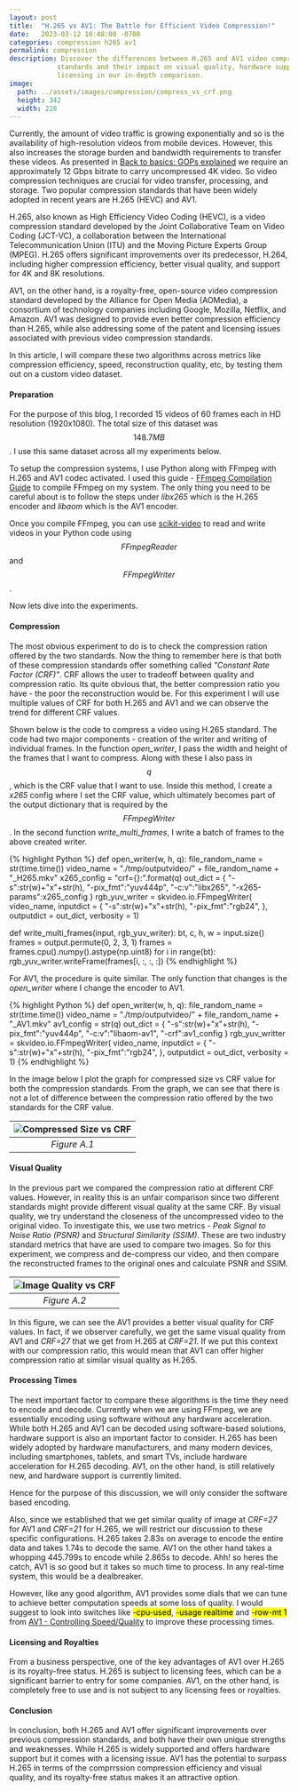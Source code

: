 ```yaml
---
layout: post
title:  "H.265 vs AV1: The Battle for Efficient Video Compression!"
date:   2023-03-12 10:48:00 -0700
categories: compression h265 av1
permalink: compression
description: Discover the differences between H.265 and AV1 video compression 
            standards and their impact on visual quality, hardware support, and 
            licensing in our in-depth comparison.
image:
  path: ../assets/images/compression/compress_vs_crf.png
  height: 342
  width: 228
---
```

Currently, the amount of video traffic is growing exponentially and so is the 
availability of high-resolution videos from mobile devices. However, this also 
increases the storage burden and bandwidth requirements to transfer these 
videos. As presented in 
[Back to basics: GOPs explained](https://aws.amazon.com/blogs/media/part-1-back-to-basics-gops-explained/) 
we require an approximately 12 Gbps bitrate to carry uncompressed 4K video. So 
video compression techniques are crucial for video transfer, processing, and 
storage. Two popular compression standards that have been widely adopted in 
recent years are H.265 (HEVC) and AV1.

H.265, also known as High Efficiency Video Coding (HEVC), is a video compression 
standard developed by the Joint Collaborative Team on Video Coding (JCT-VC), a 
collaboration between the International Telecommunication Union (ITU) and the 
Moving Picture Experts Group (MPEG). H.265 offers significant improvements over 
its predecessor, H.264, including higher compression efficiency, better visual 
quality, and support for 4K and 8K resolutions.

AV1, on the other hand, is a royalty-free, open-source video compression 
standard developed by the Alliance for Open Media (AOMedia), a consortium of 
technology companies including Google, Mozilla, Netflix, and Amazon. AV1 was 
designed to provide even better compression efficiency than H.265, while also 
addressing some of the patent and licensing issues associated with previous 
video compression standards.

In this article, I will compare these two algorithms across metrics like 
compression efficiency, speed, reconstruction quality, etc, by testing 
them out on a custom video dataset.

#### Preparation

For the purpose of this blog, I recorded 15 videos of 60 frames each in HD 
resolution (1920x1080). The total size of this dataset was $$148.7MB$$. I use this
same dataset across all my experiments below.

To setup the compression systems, I use Python along with FFmpeg with H.265 
and AV1 codec activated. I used this guide - [FFmpeg Compilation Guide](https://trac.ffmpeg.org/wiki/CompilationGuide/Ubuntu)
to compile FFmpeg on my system. The only thing you need to be careful about is 
to follow the steps under *libx265* which is the H.265 encoder and *libaom* which
is the AV1 encoder. 

Once you compile FFmpeg, you can use [scikit-video](http://www.scikit-video.org/stable/io.html)
to read and write videos in your Python code using $$FFmpegReader$$ and $$FFmpegWriter$$.

Now lets dive into the experiments.

#### Compression

The most obvious experiment to do is to check the compression ration offered by
the two standards. Now the thing to remember here is that both of these
compression standards offer something called *"Constant Rate Factor (CRF)"*.
CRF allows the user to tradeoff between quality and compression ratio. Its quite
obvious that, the better compression ratio you have - the poor the reconstruction would
be. For this experiment I will use multiple values of CRF for both H.265 and AV1
and we can observe the trend for different CRF values.

Shown below is the code to compress a video using H.265 standard. The code had
two major components - creation of the writer and writing of individual frames.
In the function *open_writer*, I pass the width and height of the frames that I 
want to compress. Along with these I also pass in $$q$$, which is the CRF value
that I want to use. Inside this method, I create a *x265* config where I set the
CRF value, which ultimately becomes part of the output dictionary that is required 
by the $$FFmpegWriter$$. In the second function *write_multi_frames*, I write a
batch of frames to the above created writer.

<div class="overflow-table custom-highlight">
{% highlight Python %}
def open_writer(w, h, q):
    file_random_name = str(time.time())
    video_name = "./tmp/outputvideo/" + file_random_name + "_H265.mkv"
    x265_config = "crf={}:".format(q)
    out_dict = {
        "-s":str(w)+"x"+str(h),
        "-pix_fmt":"yuv444p",
        "-c:v":"libx265",
        "-x265-params":x265_config
    }
    rgb_yuv_writer = skvideo.io.FFmpegWriter(
        video_name,
        inputdict = {
            "-s":str(w)+"x"+str(h),
            "-pix_fmt":"rgb24",
        },
        outputdict = out_dict,
        verbosity = 1)

def write_multi_frames(input, rgb_yuv_writer):
    bt, c, h, w = input.size()
    frames = output.permute(0, 2, 3, 1)
    frames = frames.cpu().numpy().astype(np.uint8)
    for i in range(bt):
        rgb_yuv_writer.writeFrame(frames[i, :, :, :])
{% endhighlight %}
</div>

For AV1, the procedure is quite similar. The only function that changes is the
*open_writer* where I change the encoder to AV1.

<div class="overflow-table custom-highlight">
{% highlight Python %}
def open_writer(w, h, q):
    file_random_name = str(time.time())
    video_name = "./tmp/outputvideo/" + file_random_name + "_AV1.mkv"
    av1_config = str(q)
    out_dict = {
        "-s":str(w)+"x"+str(h),
        "-pix_fmt":"yuv444p",
        "-c:v":"libaom-av1", 
        "-crf":av1_config
    }
    rgb_yuv_writter = skvideo.io.FFmpegWriter(
        video_name,
        inputdict = {
            "-s":str(w)+"x"+str(h),
            "-pix_fmt":"rgb24",
        },
        outputdict = out_dict,
        verbosity = 1)
{% endhighlight %}
</div>

In the image below I plot the graph for compressed size vs CRF value for both 
the compression standards. From the graph, we can see that there is not a lot 
of difference between the compression ratio offered by the two standards for the CRF
value. 

| ![Compressed Size vs CRF](../assets/images/compression/compress_vs_crf.png "Figure A.1") | 
|:--:| 
| *Figure A.1* |

#### Visual Quality

In the previous part we compared the compression ratio at different CRF values.
However, in reality this is an unfair comparison since two different standards
might provide different visual quality at the same CRF. By visual quality,
we try understand the closeness of the uncompressed video to the original video.
To investigate this, we use two metrics - *Peak Signal to Noise Ratio (PSNR)* and
*Structural Similarity (SSIM)*. These are two industry standard metrics that have 
are used to compare two images. So for this experiment, we compress and de-compress
our video, and then compare the reconstructed frames to the original ones and calculate 
PSNR and SSIM.

| ![Image Quality vs CRF](../assets/images/compression/image_quality.png "Figure A.2") | 
|:--:| 
| *Figure A.2* |

In this figure, we can see the AV1 provides a better visual quality for CRF values.
In fact, if we observer carefully, we get the same visual quality from AV1 and *CRF=27*
that we get from H.265 at *CRF=21*. If we put this context with our compression ratio, 
this would mean that AV1 can offer higher compression ratio at similar visual quality as H.265.

#### Processing Times

The next important factor to compare these algorithms is the time they need to encode and
decode. Currently when we are using FFmpeg, we are essentially encoding using software without 
any hardware acceleration. While both H.265 and AV1 can be decoded using software-based 
solutions, hardware support is also an important factor to consider. H.265 has been widely 
adopted by hardware manufacturers, and many modern devices, including smartphones, 
tablets, and smart TVs, include hardware acceleration for H.265 decoding. AV1, on the 
other hand, is still relatively new, and hardware support is currently limited. 

Hence for the purpose of this discussion, we will only consider the software based encoding.

Also, since we established that we get similar quality of image at *CRF=27* for AV1 and 
*CRF=21* for H.265, we will restrict our discussion to these specific configurations. H.265 takes 2.83s
on average to encode the entire data and takes 1.74s to decode the same. AV1 on the other hand
takes a whopping 445.799s to encode while 2.865s to decode. Ahh! so heres the catch,
AV1 is so good but it takes so much time to process. In any real-time system, this would be
a dealbreaker.

However, like any good algorithm, AV1 provides some dials that we can tune to achieve
better computation speeds at some loss of quality. I would suggest to look into
switches like <mark>-cpu-used</mark>, <mark>-usage realtime</mark> and <mark>-row-mt 1</mark>
from [AV1 - Controlling Speed/Quality](https://trac.ffmpeg.org/wiki/Encode/AV1#ControllingSpeedQuality)
to improve these processing times.

#### Licensing and Royalties

From a business perspective, one of the key advantages of AV1 over H.265 is its 
royalty-free status. H.265 is subject to licensing fees, which can be a 
significant barrier to entry for some companies. AV1, on the other hand, is 
completely free to use and is not subject to any licensing fees or royalties.

#### Conclusion

In conclusion, both H.265 and AV1 offer significant improvements over previous 
compression standards, and both have their own unique strengths and weaknesses. 
While H.265 is widely supported and offers hardware support but it comes with a licensing issue.
AV1 has the potential to surpass H.265 in terms of the comprrssion compression 
efficiency and visual quality, and its royalty-free status makes it an attractive option. 
